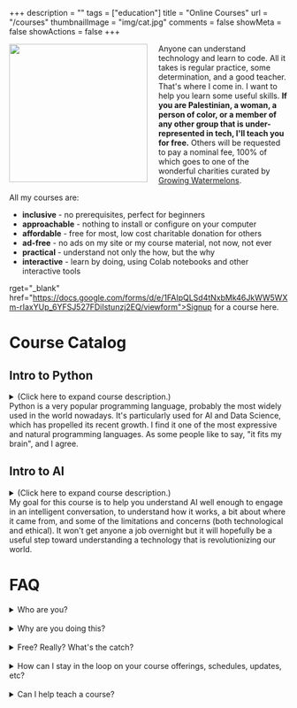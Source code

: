+++
description = ""
tags = ["education"]
title = "Online Courses"
url = "/courses"
thumbnailImage = "img/cat.jpg"
comments = false
showMeta = false
showActions = false
+++

<img style="margin-right: 20px" height="250" align="left" src="/img/cat.jpg" />

Anyone can understand technology and learn to code.
All it takes is regular practice, some determination, 
and a good teacher. That's where I come in. I want to help you learn some
useful skills. **If you are Palestinian, a woman, a person of color, or a member
of any other group that is under-represented in tech, I'll teach you for free.**
Others will be requested to pay a nominal fee, 100% of which goes to one of the
wonderful charities curated by
<a href="https://growingwatermelons.com" target="_blank">Growing Watermelons</a>.

All my courses are:
- **inclusive** - no prerequisites, perfect for beginners
- **approachable** - nothing to install or configure on your computer
- **affordable** - free for most, low cost charitable donation for others
- **ad-free** - no ads on my site or my course material, not now, not ever
- **practical** - understand not only the how, but the why
- **interactive** - learn by doing, using Colab notebooks and other interactive tools

rget="_blank" href="https://docs.google.com/forms/d/e/1FAIpQLSd4tNxbMk46JkWW5WXm-rIaxYUp_6YFSJ527FDiIstunzj2EQ/viewform">Signup for a course here.</a>

# Course Catalog

## Intro to Python

<details>
<summary>
(Click here to expand course description.)<br>
Python is a very popular programming language, probably the most widely used in the world nowadays. It's particularly used for AI and Data Science, which has propelled its recent growth. I find it one of the most expressive and natural programming languages. As some people like to say, "it fits my brain", and I agree.
</summary>

### Logistics

- six two-hour lessons
- one meeting per week
- modest homework between lessons
- classes conducted online using Google Meet
- **next offering**: starting in mid-January 2025 (exact dates and times to be announced)
- <a target="_blank" href="https://docs.google.com/forms/d/e/1FAIpQLSd4tNxbMk46JkWW5WXm-rIaxYUp_6YFSJ527FDiIstunzj2EQ/viewform">Signup Form</a>

### Course Material

- <a target="blank" href="https://colab.research.google.com/github/mco-gh/mco.dev/blob/master/static/notebooks/1_Welcome.ipynb">Notebook 1 - Course Overview, Background, and Getting Started</a>
- <a target="blank" href="https://colab.research.google.com/github/mco-gh/mco.dev/blob/master/static/notebooks/2_Variables.ipynb">Notebook 2 - Numbers, Strings, Variables, and Assignment Statements</a>
- <a target="blank" href="https://colab.research.google.com/github/mco-gh/mco.dev/blob/master/static/notebooks/3_Expressions.ipynb">Notebook 3 - Boolean Comparisons, Boolean Operators, and Expressions</a>
- <a target="blank" href="https://colab.research.google.com/github/mco-gh/mco.dev/blob/master/static/notebooks/4_Conditionals.ipynb">Notebook 4 - Controlling Program Flow and Using Modules</a>
- <a target="blank" href="https://colab.research.google.com/github/mco-gh/mco.dev/blob/master/static/notebooks/5_Loops.ipynb">Notebook 5 - More Strings and Loops</a>
- <a target="blank" href="https://colab.research.google.com/github/mco-gh/mco.dev/blob/master/static/notebooks/6_Functions.ipynb">Notebook 6 - Functions, Namespaces, and Modules</a>
- <a target="blank" href="https://colab.research.google.com/github/mco-gh/mco.dev/blob/master/static/notebooks/7_Iterables.ipynb">Notebook 7 - Tuples, Lists, and Dictionaries</a>
- <a target="blank" href="https://colab.research.google.com/github/mco-gh/mco.dev/blob/master/static/notebooks/8_Files.ipynb">Notebook 8 - Files, Errors, and Exceptions</a>
- <a target="blank" href="https://colab.research.google.com/github/mco-gh/mco.dev/blob/master/static/notebooks/9_Project.ipynb">Notebook 9 - Sample Project</a>
</details>

## Intro to AI
<details>
<summary>
(Click here to expand course description.)<br>
My goal for this course is to help you understand AI well enough to engage in an intelligent conversation, to understand how it works, a bit about where it came from, and some of the limitations and concerns (both technological and ethical). It won't get anyone a job overnight but it will hopefully be a useful step toward understanding a technology that is revolutionizing our world.
</summary>

### Prerequisites
- You are human (bots not allowed)
- You are curious about AI and want to learn more
- No technical knowledge required
- No programming required
- No maths required

### Goals
- Gain a conceptual understanding of how AI “works”
- Find out about the state of the art in AI
- Consider the ethical issues raised by AI
- Think critically about AI in your life and in the world
- Help you prepare for the continuing revolution

### Non-goals
- Deep dive into technology or maths
- Deinitively answer diicult ethical or societal questions
- Predict the future

### Logistics 
- three two-hour lessons
- one meeting per week
- modest homework between lessons
- classes conducted online using Google Meet
- **next offering**: starting in mid-January 2025 (exaxt dates and times to be announced)
- <a target="_blank" href="https://docs.google.com/forms/d/e/1FAIpQLSd4tNxbMk46JkWW5WXm-rIaxYUp_6YFSJ527FDiIstunzj2EQ/viewform">Signup Form</a>

### Agenda
- My Fave AI App
- Definitions
- History
- Mechanics
- State of the Art
- Ethics
- The Future

### Course Material
- <a target="_blank" href="/IntroAI.pdf">Course Material</a>
</details>

# FAQ

<details>
<summary>
Who are you?
</summary>

<a target="_blank" href="/about">About Marc</a>
</details>
<br>
<details>
<summary>
Why are you doing this?
</summary>
<br>
<img style="margin-right: 20px" height="250" align="left" src="/img/everyone.png" />
As the great Tim Berners-Lee said about his historic invention
(the World Wide Web): "this is for everyone". I want to make technology
understandable for everyone, especially those people who haven't felt invited
to the party.
</details>
<br>
<details>
<summary>
Free? Really? What's the catch?
</summary>
<br>
There is no catch. I don't need the money so everything here is free, apart from donations I solicit from those who already have some advantages and can afford to pay a small fee.
</details>
<br>
<details>
<summary>
How can I stay in the loop on your course offerings, schedules, updates, etc?
</summary>
<br>
Join the <a target="_blank" href="https://groups.google.com/g/mco-learn">mco-learn</a> mailing list, which I use to share news and information about my courses.
</details>
<br>
<details>
<summary>
Can I help teach a course?
</summary>
<br>
Not yet, but I'm hoping to expand my offerings once I get some experience with these courses. If you're interested in helping out, join the <a target="_blank" href="https://groups.google.com/g/mco-teach">mco-teach</a> mailing list, which I use to share news and information about teaching my courses.
</details>

